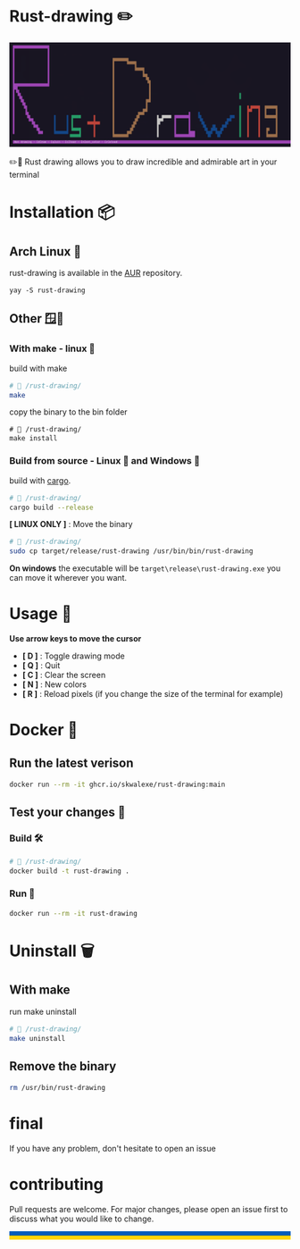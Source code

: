 # Rust-drawing ✏️

![](images/banner.png)

✏️🦀 Rust drawing allows you to draw incredible and admirable art in your terminal

# Installation 📦

## Arch Linux 🐧

rust-drawing is available in the [AUR](https://aur.archlinux.org/packages/rust-drawing) repository.

```
yay -S rust-drawing
```

## Other 🪟🐧

### With make - linux 🐧

build with make

```bash
# 📂 /rust-drawing/
make
```

copy the binary to the bin folder

```
# 📂 /rust-drawing/
make install
```

### Build from source - Linux 🐧 and Windows 🐧

build with [cargo](https://www.rust-lang.org/tools/install).

```bash
# 📂 /rust-drawing/
cargo build --release
```

**[ LINUX ONLY ]** : Move the binary

```bash
# 📂 /rust-drawing/
sudo cp target/release/rust-drawing /usr/bin/bin/rust-drawing
```

**On windows** the executable will be `target\release\rust-drawing.exe` you can move it wherever you want.


# Usage 📝

**Use arrow keys to move the cursor**

- **[ D ]** : Toggle drawing mode
- **[ Q ]** : Quit
- **[ C ]** : Clear the screen
- **[ N ]** : New colors
- **[ R ]** : Reload pixels (if you change the size of the terminal for example)

# Docker 🐳

## Run the latest verison

```bash
docker run --rm -it ghcr.io/skwalexe/rust-drawing:main
```

## Test your changes 🚧

### Build 🛠️

```bash
# 📂 /rust-drawing/
docker build -t rust-drawing .
```

### Run 🚀

```bash
docker run --rm -it rust-drawing
```

# Uninstall 🗑

## With make

run make uninstall

```bash
# 📂 /rust-drawing/
make uninstall
```

## Remove the binary

```bash
rm /usr/bin/rust-drawing
```

# final

If you have any problem, don't hesitate to open an issue

# contributing

Pull requests are welcome. For major changes, please open an issue first to discuss what you would like to change.

<a href="https://github.com/SkwalExe#ukraine"><img src="https://raw.githubusercontent.com/SkwalExe/SkwalExe/main/ukraine.jpg" width="100%" height="15px" /></a>